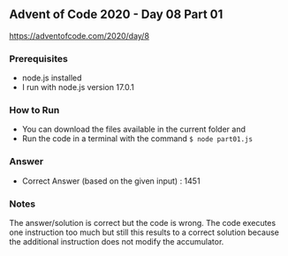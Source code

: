 ## Advent of Code 2020 - Day 08 Part 01
https://adventofcode.com/2020/day/8

### Prerequisites
- node.js installed
- I run with node.js version 17.0.1

### How to Run
- You can download the files available in the current folder and
- Run the code in a terminal with the command ```$ node part01.js```


### Answer
- Correct Answer (based on the given input) : 1451

### Notes
The answer/solution is correct but the code is wrong. 
The code executes one instruction too much but still this results to a correct solution because the additional instruction does not modify the accumulator.
